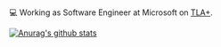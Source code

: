 
<!--
**lemmy/lemmy** is a ✨ _special_ ✨ repository because its `README.md` (this file) appears on your GitHub profile.

Here are some ideas to get you started:

- 🔭 I’m currently working on ...
- 🌱 I’m currently learning ...
- 👯 I’m looking to collaborate on ...
- 🤔 I’m looking for help with ...
- 💬 Ask me about ...
- 📫 How to reach me: ...
- 😄 Pronouns: ...
- ⚡ Fun fact: ...
-->

:computer: Working as Software Engineer at Microsoft on [TLA+](https://en.wikipedia.org/wiki/TLA+).<br>

[![Anurag's github stats](https://github-readme-stats.vercel.app/api?username=lemmy)](https://github.com/anuraghazra/github-readme-stats)
